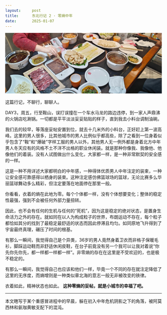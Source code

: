 ```yaml
---
layout:     post
title:      东北行记 2 · 零熵中年
date:       2025-01-07
---
```

![鞍山火锅](/images/202501/midagehotpot.jpg)


这篇行记，不聊行，聊聊人。

DAY3，周五，行至鞍山，误打误撞在一个车水马龙的路边违停，到一家人声鼎沸的火锅店吃涮锅。一切都是平平淡淡妥妥贴贴的样子，直到我去小料台调制油碗。

我们去的较早，等落座妥帖安置到位，就去十几米外的小料台，正好赶上第一波高峰。这里的男人很多，比其他城市的男人比例似乎都高些，除了之看到一位身着似乎包含了“鞍”和“爆破”字样工服的男人以外，其他男人无一例外都是身着北方中年男人冬天应有的风格不土不洋不出格的职业休闲装。就是那种你像我、我像他、他像他们的着装。没有人试图做出什么变化，大家都一样，是一种非常默契的安全感的一样。

这是一种不用详述大家都明白的中年感，一种得体优质男人中年注定的装束，一种让安全感可靠感得以栖身的装束。这种注定感仿佛篮球场的篮球，无论比赛多么华丽篮球舞动多么精彩，但注定要落在地面停在那里一般。


你看看，衣着的熵在此地为零。每个个体都一样，没有个体想要变化；整体的稳定性最强，强到不会被任何外部力量扭转。

因此，也不会有任何的生机与任何的“死机”，因为这是稳定的绝对状态，是置身生命活力之外的存在。就如同在以人为构成粒子的世界，布朗运动不存在，每个粒子都恰如其分的找到了最稳定最舒适的状态而因此停滞且均匀。如同原地飞升得到了宇宙最终真理，碾压了时间的根基。

有那么一瞬间，我觉得自己是个异类，36岁的男人竟然身着卫衣而非格子保暖毛衫，脚踩运动鞋而非舒适休闲皮鞋，在台子前竟没有另一个我可以让我对着说“你先你先你先，都一样都一样都一样”。非零熵的存在在这里是不受欢迎的，也是极不稳定的。

有那么一瞬间，我觉得自己也应该和他们一样，毕竟一个不同的存在就注定降低了这里的无序度，而熵增则是一种类似章北海的意志一般无非被改变的铁律。


衣着如此，精神状态也如此。
**这种零熵的妥帖，就是小城市的幸福了吧。**

---
本文瞎写于某个重感冒进程中的早晨，躲在初入中年危机阴影之下的角落，被阿莫西林和氨咖黄敏支配下的混沌。
